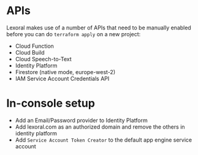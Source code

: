 # APIs

Lexoral makes use of a number of APIs that need to be manually enabled before you can do `terraform apply` on a new project:

* Cloud Function
* Cloud Build
* Cloud Speech-to-Text
* Identity Platform
* Firestore (native mode, europe-west-2)
* IAM Service Account Credentials API

# In-console setup

* Add an Email/Password provider to Identity Platform
* Add lexoral.com as an authorized domain and remove the others in identity platform
* Add `Service Account Token Creator` to the default app engine service account